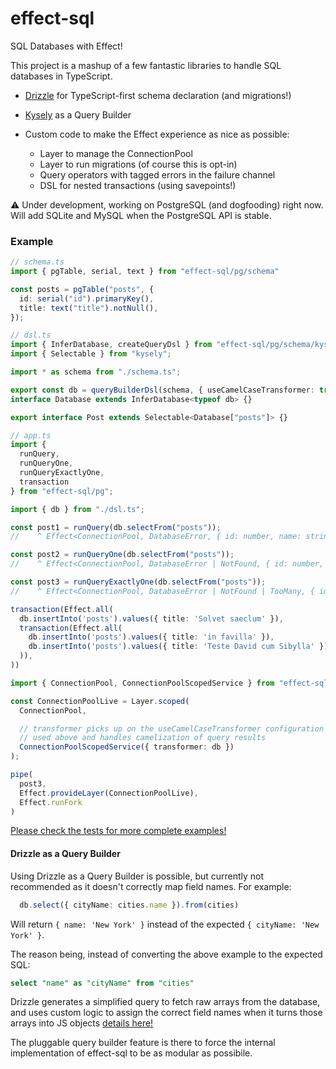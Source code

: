 # effect-sql

SQL Databases with Effect!

This project is a mashup of a few fantastic libraries to handle SQL databases
in TypeScript.

  - [Drizzle](https://github.com/drizzle-team/drizzle-orm) for TypeScript-first
    schema declaration (and migrations!)
  - [Kysely](https://github.com/kysely-org/kysely) as a Query Builder

  - Custom code to make the Effect experience as nice as possible:
    - Layer to manage the ConnectionPool
    - Layer to run migrations (of course this is opt-in)
    - Query operators with tagged errors in the failure channel
    - DSL for nested transactions (using savepoints!)

⚠️ Under development, working on PostgreSQL (and dogfooding) right now.
  Will add SQLite and MySQL when the PostgreSQL API is stable.

### Example

```typescript
// schema.ts
import { pgTable, serial, text } from "effect-sql/pg/schema"

const posts = pgTable("posts", {
  id: serial("id").primaryKey(),
  title: text("title").notNull(),
});
```

```typescript
// dsl.ts
import { InferDatabase, createQueryDsl } from "effect-sql/pg/schema/kysely";
import { Selectable } from "kysely";

import * as schema from "./schema.ts";

export const db = queryBuilderDsl(schema, { useCamelCaseTransformer: true });
interface Database extends InferDatabase<typeof db> {}

export interface Post extends Selectable<Database["posts"]> {}
```

```typescript
// app.ts
import {
  runQuery,
  runQueryOne,
  runQueryExactlyOne,
  transaction
} from "effect-sql/pg";

import { db } from "./dsl.ts";

const post1 = runQuery(db.selectFrom("posts"));
//    ^ Effect<ConnectionPool, DatabaseError, { id: number, name: string }>

const post2 = runQueryOne(db.selectFrom("posts"));
//    ^ Effect<ConnectionPool, DatabaseError | NotFound, { id: number, name: string }>

const post3 = runQueryExactlyOne(db.selectFrom("posts"));
//    ^ Effect<ConnectionPool, DatabaseError | NotFound | TooMany, { id: number, name: string }>

transaction(Effect.all(
  db.insertInto('posts').values({ title: 'Solvet saeclum' }),
  transaction(Effect.all(
    db.insertInto('posts').values({ title: 'in favilla' }),
    db.insertInto('posts').values({ title: 'Teste David cum Sibylla' }),
  )),
))

import { ConnectionPool, ConnectionPoolScopedService } from "effect-sql/pg";

const ConnectionPoolLive = Layer.scoped(
  ConnectionPool,

  // transformer picks up on the useCamelCaseTransformer configuration option
  // used above and handles camelization of query results
  ConnectionPoolScopedService({ transformer: db })
);

pipe(
  post3,
  Effect.provideLayer(ConnectionPoolLive),
  Effect.runFork
)
```

[Please check the tests for more complete examples!](https://github.com/pigoz/effect-sql/tree/main/test)

#### Drizzle as a Query Builder

Using Drizzle as a Query Builder is possible, but currently not recommended as
it doesn't correctly map field names. For example:

```typescript
  db.select({ cityName: cities.name }).from(cities)
```

Will return `{ name: 'New York' }` instead of the expected `{ cityName: 'New York' }`.

The reason being, instead of converting the above example to the expected SQL:

```sql
select "name" as "cityName" from "cities"
```

Drizzle generates a simplified query to fetch raw arrays from the database,
and uses custom logic to assign the correct field names when it turns those
arrays into JS objects [details here!](https://discord.com/channels/1043890932593987624/1093581666666156043)

The pluggable query builder feature is there to force the internal
implementation of effect-sql to be as modular as possibile.

